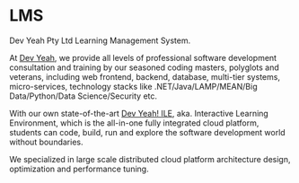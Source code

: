 # LMS
Dev Yeah Pty Ltd Learning Management System.

At [Dev Yeah](https://www.DevYeah.com), we provide all levels of professional software development consultation and training by our seasoned coding masters, polyglots and veterans, including web frontend, backend, database, multi-tier systems, micro-services, technology stacks like .NET/Java/LAMP/MEAN/Big Data/Python/Data Science/Security etc.

With our own state-of-the-art [Dev Yeah! ILE](http://ile.devyeah.com/app/index.html), aka. Interactive Learning Environment, which is the all-in-one fully integrated cloud platform, students can code, build, run and explore the software development world without boundaries.

We specialized in large scale distributed cloud platform architecture design, optimization and performance tuning. 
